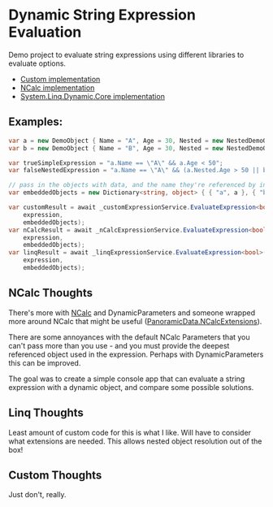 # Dynamic String Expression Evaluation

Demo project to evaluate string expressions using different libraries to evaluate options.

* [Custom implementation](./src/ConsoleApp/Services/CustomExpressionService.cs)
* [NCalc implementation](./src/ConsoleApp/Services/NCalcExpressionService.cs)
* [System.Linq.Dynamic.Core implementation](./src/ConsoleApp/Services/LinqExpressionService.cs)

## Examples:

```csharp
var a = new DemoObject { Name = "A", Age = 30, Nested = new NestedDemoObject { Name = "A1", Age = 31 } };
var b = new DemoObject { Name = "B", Age = 30, Nested = new NestedDemoObject { Name = "B1", Age = 41 } };

var trueSimpleExpression = "a.Name == \"A\" && a.Age < 50";
var falseNestedExpression = "a.Name == \"A\" && (a.Nested.Age > 50 || b.Nested.Age > 50) "; // because nested ages are smaller

// pass in the objects with data, and the name they're referenced by in the string expression
var embeddedObjects = new Dictionary<string, object> { { "a", a }, { "b", b } };

var customResult = await _customExpressionService.EvaluateExpression<bool>(
    expression, 
    embeddedObjects);
var nCalcResult = await _nCalcExpressionService.EvaluateExpression<bool>(
    expression, 
    embeddedObjects);
var linqResult = await _linqExpressionService.EvaluateExpression<bool>(
    expression, 
    embeddedObjects);
```

## NCalc Thoughts

There's more with [NCalc](https://github.com/ncalc/ncalc) and DynamicParameters and someone wrapped more around NCalc that might be useful ([PanoramicData.NCalcExtensions](https://github.com/panoramicdata/PanoramicData.NCalcExtensions)). 

There are some annoyances with the default NCalc Parameters that you can't pass more than you use - and you must provide the deepest referenced object used in the expression. Perhaps with DynamicParameters this can be improved.

The goal was to create a simple console app that can evaluate a string expression with a dynamic object, and compare some possible solutions.

## Linq Thoughts

Least amount of custom code for this is what I like. Will have to consider what extensions are needed. This allows nested object resolution out of the box! 

## Custom Thoughts

Just don't, really. 
